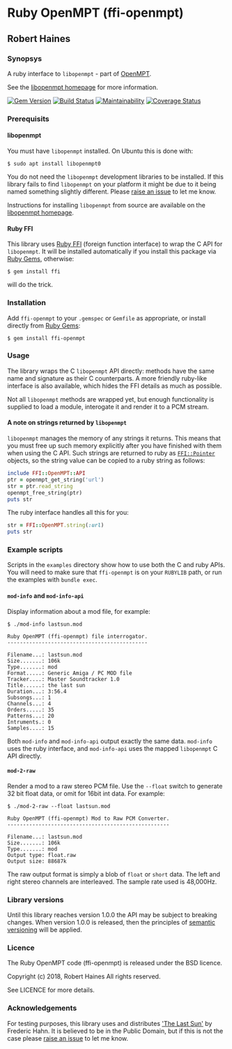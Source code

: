 # Ruby OpenMPT (ffi-openmpt)
## Robert Haines

### Synopsys

A ruby interface to `libopenmpt` - part of [OpenMPT][mpt-home].

See the [libopenmpt homepage][lib-home] for more information.

[![Gem Version](https://badge.fury.io/rb/ffi-openmpt.svg)](https://badge.fury.io/rb/ffi-openmpt)
[![Build Status](https://travis-ci.org/hainesr/ffi-openmpt.svg?branch=master)](https://travis-ci.org/hainesr/ffi-openmpt)
[![Maintainability](https://api.codeclimate.com/v1/badges/919bd8b421798dbd2719/maintainability)](https://codeclimate.com/github/hainesr/ffi-openmpt/maintainability)
[![Coverage Status](https://coveralls.io/repos/github/hainesr/ffi-openmpt/badge.svg?branch=master)](https://coveralls.io/github/hainesr/ffi-openmpt)

### Prerequisits

#### libopenmpt

You must have `libopenmpt` installed. On Ubuntu this is done with:

```shell
$ sudo apt install libopenmpt0
```

You do not need the `libopenmpt` development libraries to be installed. If this library fails to find `libopenmpt` on your platform it might be due to it being named something slightly different. Please [raise an issue][issues] to let me know.

Instructions for installing `libopenmpt` from source are available on the [libopenmpt homepage][lib-home].

#### Ruby FFI

This library uses [Ruby FFI][ruby-ffi] (foreign function interface) to wrap the C API for `libopenmpt`. It will be installed automatically if you install this package via [Ruby Gems][rubygems], otherwise:

```shell
$ gem install ffi
```

will do the trick.

### Installation

Add `ffi-openmpt` to your `.gemspec` or `Gemfile` as appropriate, or install directly from [Ruby Gems][rubygems]:

```shell
$ gem install ffi-openmpt
```

### Usage

The library wraps the C `libopenmpt` API directly: methods have the same name and signature as their C counterparts. A more friendly ruby-like interface is also available, which hides the FFI details as much as possible.

Not all `libopenmpt` methods are wrapped yet, but enough functionality is supplied to load a module, interogate it and render it to a PCM stream.

#### A note on strings returned by `libopenmpt`

`libopenmpt` manages the memory of any strings it returns. This means that you must free up such memory explicitly after you have finished with them when using the C API. Such strings are returned to ruby as [`FFI::Pointer`][ffi-pointer] objects, so the string value can be copied to a ruby string as follows:

```ruby
include FFI::OpenMPT::API
ptr = openmpt_get_string('url')
str = ptr.read_string
openmpt_free_string(ptr)
puts str
```

The ruby interface handles all this for you:

```ruby
str = FFI::OpenMPT.string(:url)
puts str
```

### Example scripts

Scripts in the `examples` directory show how to use both the C and ruby APIs. You will need to make sure that `ffi-openmpt` is on your `RUBYLIB` path, or run the examples with `bundle exec`.

#### `mod-info` and `mod-info-api`

Display information about a mod file, for example:

```shell
$ ./mod-info lastsun.mod

Ruby OpenMPT (ffi-openmpt) file interrogator.
---------------------------------------------

Filename...: lastsun.mod
Size.......: 106k
Type.......: mod
Format.....: Generic Amiga / PC MOD file
Tracker....: Master Soundtracker 1.0
Title......: the last sun
Duration...: 3:56.4
Subsongs...: 1
Channels...: 4
Orders.....: 35
Patterns...: 20
Intruments.: 0
Samples....: 15
```

Both `mod-info` and `mod-info-api` output exactly the same data. `mod-info` uses the ruby interface, and `mod-info-api` uses the mapped `libopenmpt` C API directly.

#### `mod-2-raw`

Render a mod to a raw stereo PCM file. Use the `--float` switch to generate 32 bit float data, or omit for 16bit int data. For example:

```shell
$ ./mod-2-raw --float lastsun.mod

Ruby OpenMPT (ffi-openmpt) Mod to Raw PCM Converter.
----------------------------------------------------

Filename...: lastsun.mod
Size.......: 106k
Type.......: mod
Output type: float.raw
Output size: 88687k
```

The raw output format is simply a blob of `float` or `short` data. The left and right stereo channels are interleaved. The sample rate used is 48,000Hz.

### Library versions

Until this library reaches version 1.0.0 the API may be subject to breaking changes. When version 1.0.0 is released, then the principles of [semantic versioning][semver] will be applied.

### Licence

The Ruby OpenMPT code (ffi-openmpt) is released under the BSD licence.

Copyright (c) 2018, Robert Haines
All rights reserved.

See LICENCE for more details.

### Acknowledgements

For testing purposes, this library uses and distributes ['The Last Sun'][lastsun] by Frederic Hahn. It is believed to be in the Public Domain, but if this is not the case please [raise an issue][issues] to let me know.

[ffi-pointer]: https://www.rubydoc.info/github/ffi/ffi/FFI/Pointer
[issues]: https://github.com/hainesr/ffi-openmpt/issues
[lastsun]: https://modarchive.org/module.php?47521
[lib-home]: https://lib.openmpt.org
[mpt-home]: https://openmpt.org/
[ruby-ffi]: https://rubygems.org/gems/ffi
[rubygems]: https://rubygems.org
[semver]: https://semver.org/
